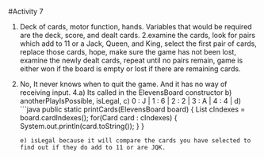 #Activity 7
1. Deck of cards, motor function, hands. Variables that would be required are the deck, score, and dealt cards.
2.examine the cards, 
	look for pairs which add to 11 or a Jack, Queen, and King,
	select the first pair of cards,
	replace those cards,
	hope,
	make sure the game has not been lost,
	examine the newly dealt cards, 
	repeat until no pairs remain,
	game is either won if the board is empty or lost if there are remaining cards.

3. No, It never knows when to quit the game. And it has no way of receiving input.
4.a) Its called in the ElevensBoard constructor
  b) anotherPlayIsPossible, isLegal,
  c) 0 : J | 1 : 6 | 2 : 2 | 3 : A | 4 : 4 |
  d) ```java
  public static printCards(ElevensBoard board) {
		List<Integer> cIndexes = board.cardIndexes();
		for(Card card : cIndexes) {
			System.out.println(card.toString());
		}
	}
	```
	e) isLegal because it will compare the cards you have selected to find out if they do add to 11 or are JQK.
